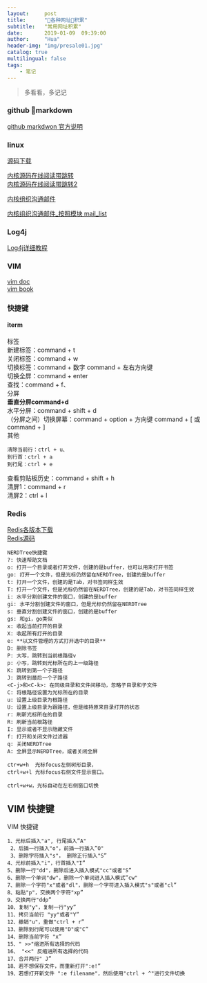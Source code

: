 ```yaml
---
layout:     post
title:      "各种网址积累"
subtitle:   "常用网址积累"
date:       2019-01-09  09:39:00
author:     "Hua"
header-img: "img/presale01.jpg"
catalog: true
multilingual: false
tags:
    - 笔记
---
```


>多看看，多记记

### github markdown
[github markdwon 官方说明](https://guides.github.com/features/mastering-markdown/)

### linux

[源码下载](https://mirrors.edge.kernel.org/pub/linux/kernel/)

[内核源码在线阅读带跳转](https://lxr.missinglinkelectronics.com/+trees)   
[内核源码在线阅读带跳转2](http://lxr.free-electrons.com/)  

[内核组织沟通邮件](https://lkml.org/)


[内核组织沟通邮件_按照模块 mail_list](http://vger.kernel.org/vger-lists.html#linux-kernel)

### Log4j

[Log4j详细教程](https://blog.csdn.net/projectNo/article/details/79411464)

### VIM

[vim doc](https://www.vim.org/docs.php)   
[vim book](http://www.truth.sk/vim/vimbook-OPL.pdf)

### 快捷键
#### iterm

标签  
新建标签：command + t  
关闭标签：command + w  
切换标签：command + 数字 command + 左右方向键  
切换全屏：command + enter  
查找：command + f、  
分屏  
**垂直分屏command+d**  
水平分屏：command + shift + d  
（分屏之间）切换屏幕：command + option + 方向键 command + [ 或 command + ]  
其他 
```
清除当前行：ctrl + u、  
到行首：ctrl + a  
到行尾：ctrl + e 
``` 
查看剪贴板历史：command + shift + h  
清屏1：command + r  
清屏2：ctrl + l


### Redis
[Redis各版本下载](http://download.redis.io/releases/)   
[Redis源码](https://github.com/uglide/RedisDesktopManager/releases/)

```
NERDTree快捷键
?: 快速帮助文档
o: 打开一个目录或者打开文件，创建的是buffer，也可以用来打开书签
go: 打开一个文件，但是光标仍然留在NERDTree，创建的是buffer
t: 打开一个文件，创建的是Tab，对书签同样生效
T: 打开一个文件，但是光标仍然留在NERDTree，创建的是Tab，对书签同样生效
i: 水平分割创建文件的窗口，创建的是buffer
gi: 水平分割创建文件的窗口，但是光标仍然留在NERDTree
s: 垂直分割创建文件的窗口，创建的是buffer
gs: 和gi，go类似
x: 收起当前打开的目录
X: 收起所有打开的目录
e: **以文件管理的方式打开选中的目录**
D: 删除书签
P: 大写，跳转到当前根路径v
p: 小写，跳转到光标所在的上一级路径
K: 跳转到第一个子路径
J: 跳转到最后一个子路径
<C-j>和<C-k>: 在同级目录和文件间移动，忽略子目录和子文件
C: 将根路径设置为光标所在的目录
u: 设置上级目录为根路径
U: 设置上级目录为跟路径，但是维持原来目录打开的状态
r: 刷新光标所在的目录
R: 刷新当前根路径
I: 显示或者不显示隐藏文件
f: 打开和关闭文件过滤器
q: 关闭NERDTree
A: 全屏显示NERDTree，或者关闭全屏

ctr+w+h  光标focus左侧树形目录，
ctrl+w+l 光标focus右侧文件显示窗口。 

ctrl+w+w，光标自动在左右侧窗口切换 
```

## VIM 快捷键

VIM 快捷键



```
1、光标后插入"a", 行尾插入”A"
 2、后插一行插入"o"，前插一行插入”O"
 3、删除字符插入"s"， 删除正行插入"S” 
4、光标前插入"i"，行首插入"I” 
5、删除一行"dd"，删除后进入插入模式"cc"或者"S” 
6、删除一个单词"dw"，删除一个单词进入插入模式”cw"
7、删除一个字符"x"或者"dl"，删除一个字符进入插入模式"s"或者"cl” 
8、粘贴"p"，交换两个字符"xp” 
9、交换两行"ddp” 
10、复制"y"，复制一行"yy” 
11、拷贝当前行 "yy"或者"Y” 
12、撤销"u"，重做"ctrl + r” 
13、删除到行尾可以使用"D"或"C” 
14、删除当前字符 "x” 
15、" >>"缩进所有选择的代码 
16、 "<<" 反缩进所有选择的代码 
17、合并两行" J” 
18、若不想保存文件，而重新打开":e!” 
19、若想打开新文件 ":e filename"，然后使用"ctrl + ^"进行文件切换

```









